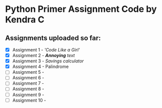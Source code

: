 # Python Primer Assignment Code by Kendra C

## Assignments uploaded so far:
- [x] Assignment 1 - *'Code Like a Girl'*
- [x] Assignment 2 - ***Annoying*** *text*
- [x] Assignment 3 - *Savings calculator*
- [x] Assignment 4 - Palindrome
- [ ] Assignment 5 -
- [ ] Assignment 6 -
- [ ] Assignment 7 -
- [ ] Assignment 8 -
- [ ] Assignment 9 -
- [ ] Assignment 10 -